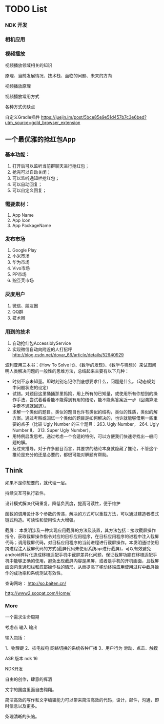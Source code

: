 # TODO List

### NDK 开发

### 相机应用

### 视频播放

视频播放领域相关的知识

原理、当前发展情况、技术栈、面临的问题、未来的方向

视频播放原理

视频播放常用方式

各种方式优缺点

自定义Gradle插件 https://juejin.im/post/5bce85e9e51d457b7c3e6bed?utm_source=gold_browser_extension

## 一个最优雅的抢红包App
### 基本功能：
1. 打开后可以监听当前群聊天进行抢红包；
2. 抢完可以自动关闭；
3. 可以监听通知栏抢红包；
4. 可以自动回复；
5. 可以自定义回复；

### 需要素材：
1. App Name 
2. App Icon
3. App PackageName

### 发布市场
1. Google Play
2. 小米市场
3. 华为市场
4. Vivo市场
5. PP市场
6. 豌豆荚市场

### 灰度用户
1. 微信、朋友圈
2. QQ群
3. 技术圈

### 用到的技术
1. 自动抢红包AccessiblyService
2. 实现微信自动向附近的人打招呼 http://blog.csdn.net/dovar_66/article/details/52640929

波利亚用三本书：《How To Solve It》、《数学的发现》、《数学与猜想》）来试图阐明人类解决问题的一般性的思维方法，总结起来主要有以下几种：

* 时刻不忘未知量。即时刻别忘记你到底想要求什么，问题是什么。（动态规划中问题状态的设定）
* 试错。对题目这里捅捅那里捣捣，用上所有的已知量，或使用所有你想到的操作手法，尝试着看看能不能得到有用的结论，能不能离答案近一步（回溯算法中走不通就回退）。
* 求解一个类似的题目。类似的题目也许有类似的结构，类似的性质，类似的解方案。通过考察或回忆一个类似的题目是如何解决的，也许就能够借用一些重要的点子（比较 Ugly Number 的三个题目：263. Ugly Number， 264. Ugly Number II， 313. Super Ugly Number）。
* 用特例启发思考。通过考虑一个合适的特例，可以方便我们快速寻找出一般问题的解。
* 反过来推导。对于许多题目而言，其要求的结论本身就隐藏了推论，不管这个推论是充分的还是必要的，都很可能对解题有帮助。


## Think

如果不是你想要的，就代理一层。

持续交互可执行软件。

设计模式解决代码重复，降低负责度，提高可读性，便于维护

函数的调用设计多个参数的传递，解决的方式可以重载方法，可以通过建造者模式链式构造。可读性和使用性大大增强。


截屏：
本发明涉及一种实现应用截屏的方法及装置，其方法包括：接收截屏操作指令，获取截屏操作指令对应的目标应用程序，在目标应用程序的进程中注入截屏代码；调用截屏代码，对目标应用程序的当前进程进行截屏操作。本发明通过使用跨进程注入截屏代码的方式(截屏代码未使用系统api进行截屏)，可以有效避免android碎片化造成移植适配手机中截屏差异化问题，保证截屏功能在移植适配手机中能够正确的使用，避免出现截屏内容是黑屏，或者是手机的开机画面，且截屏画面包含通知栏和底部操作栏的情形，从而提高了移动终端应用使用过程中截屏操作的成功率和系统测试有效性。

查询网站：
http://so.baiten.cn/

http://www2.soopat.com/Home/


### More 

一个需求生命周期

考虑点 输入 输出

输入包括：

1、物理键 
2、插电拔电 网络切换的系统各种广播
3、用户行为 滑动、点击、触摸

ASR 版本 ndk 16

NDK开发

自由的创作，肆意的挥洒

文字的国度里面自由翱翔。

简洁高效的写作和文字编辑能力可以带来简洁高效的代码，设计，邮件，沟通，即时信息以及更多。

条理清晰的头脑。



